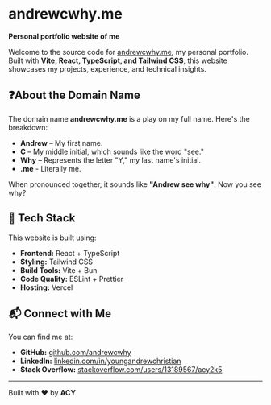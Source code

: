 # andrewcwhy.me

**Personal portfolio website of me**

Welcome to the source code for [andrewcwhy.me](https://andrewcwhy.me), my personal portfolio. Built with **Vite, React, TypeScript, and Tailwind CSS**, this website showcases my projects, experience, and technical insights.

## ❓About the Domain Name

The domain name **andrewcwhy.me** is a play on my full name. Here's the breakdown:

- **Andrew** – My first name.
- **C** – My middle initial, which sounds like the word "see."
- **Why** – Represents the letter "Y," my last name's initial.
- **.me** - Literally me.

When pronounced together, it sounds like **"Andrew see why"**. Now you see why?

## 🚀 Tech Stack

This website is built using:

- **Frontend:** React + TypeScript
- **Styling:** Tailwind CSS
- **Build Tools:** Vite + Bun
- **Code Quality:** ESLint + Prettier
- **Hosting:** Vercel

## 📬 Connect with Me

You can find me at:

- **GitHub:** [github.com/andrewcwhy](https://github.com/andrewcwhy)
- **LinkedIn:** [linkedin.com/in/youngandrewchristian](https://www.linkedin.com/in/youngandrewchristian)
- **Stack Overflow:** [stackoverflow.com/users/13189567/acy2k5](https://stackoverflow.com/users/13189567/acy2k5)

---

Built with ❤️ by **ACY**
